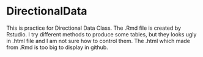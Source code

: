 # DirectionalData
This is practice for Directional Data Class. 
The .Rmd file is created by Rstudio.
I try different methods to produce some tables, but they looks ugly in .html file and I am not sure how to control them. 
The .html which made from .Rmd is too big to display in github.
